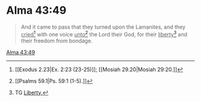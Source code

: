 # Alma 43:49

> And it came to pass that they turned upon the Lamanites, and they <u>cried</u>[^a] with one voice <u>unto</u>[^b] the Lord their God, for their <u>liberty</u>[^c] and their freedom from bondage.

[Alma 43:49](https://www.churchofjesuschrist.org/study/scriptures/bofm/alma/43?lang=eng&id=p49#p49)


[^a]: [[Exodus 2.23|Ex. 2:23 (23-25)]]; [[Mosiah 29.20|Mosiah 29:20.]]
[^b]: [[Psalms 59.1|Ps. 59:1 (1-5).]]
[^c]: TG [Liberty.](https://www.churchofjesuschrist.org/study/scriptures/tg/liberty?lang=eng)
